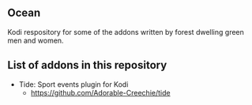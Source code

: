 ## Ocean
Kodi respository for some of the addons written by forest dwelling green men and women.

## List of addons in this repository
- Tide: Sport events plugin for Kodi
  - https://github.com/Adorable-Creechie/tide
